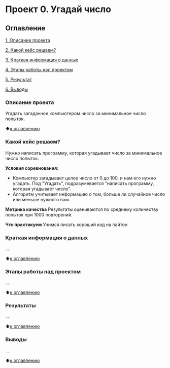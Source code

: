 # Проект 0. Угадай число

## Оглавление
[1. Описание проекта](https://github.com/Maxler1/sf_data_scince/tree/main/project_0#Описание-проекта)

[2. Какой кейс решаем?](https://github.com/Maxler1/sf_data_scince/tree/main/project_0#Какой-кейс-решаем)

[3. Краткая информация о данных](https://github.com/Maxler1/sf_data_scince/tree/main/project_0#Краткая-информация-о-данных)

[4. Этапы работы над проектом](https://github.com/Maxler1/sf_data_scince/tree/main/project_0#Этапы-работы-над-проектом)

[5. Результат](https://github.com/Maxler1/sf_data_scince/tree/main/project_0#Результат)

[6. Выводы](https://github.com/Maxler1/sf_data_scince/tree/main/project_0#Выводы)

### Описание проекта
Угадать загаданное компьютером число за минимальное число попыток.

:arrow_up:[к оглавлению](https://github.com/Maxler1/sf_data_scince/tree/main/project_0#Оглавление)

### Какой кейс решаем?
Нужно написать программу, которая угадывает число за минимальное число попыток.

**Условия соревнования:**
- Компьютер загадывает целое число от 0 до 100, и нам его нужно угадать. Под "Угадать", подразумевается "написать программу, которая угадывает число".
- Алгоритм учитывает информацию о том, больше ли случайное число или меньше нужного нам. 

**Метрика качества**
Результаты оцениваются по среднему количеству попыток при 1000 повторений.

**Что практикуем**
Учимся писать хороший код на пайтон

### Краткая информация о данных
....

:arrow_up:[к оглавлению](https://github.com/Maxler1/sf_data_scince/tree/main/project_0#Оглавление)

### Этапы работы над проектом
....

:arrow_up:[к оглавлению](https://github.com/Maxler1/sf_data_scince/tree/main/project_0#Оглавление)

### Результаты
....

:arrow_up:[к оглавлению](https://github.com/Maxler1/sf_data_scince/tree/main/project_0#Оглавление)

### Выводы
....

:arrow_up:[к оглавлению](https://github.com/Maxler1/sf_data_scince/tree/main/project_0#Оглавление)

